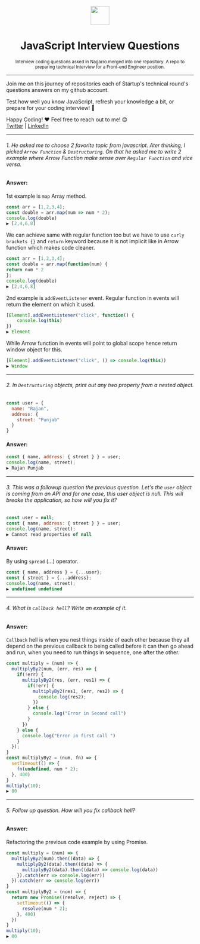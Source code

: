 <div align="center">
  <img height="50" src="https://www.nagarro.com/hubfs/NagarroWebsiteRedesign-Aug2020/Assets/Images/Nagarro%20green%20logo%20with%20white%20title.svg">
  <h1>JavaScript Interview Questions</h1>
  <small>Interview coding questions asked in Nagarro merged into one repository. A repo to preparing technical Interview for a Front-end Engineer position.  </small>
  
</div>
  
---

<span>Join me on this journey of repositories each of Startup's technical round's questions answers on my github account.

Test how well you know JavaScript, refresh your knowledge a bit, or prepare for your coding interview! :rocket:

Happy Coding! :heart:
Feel free to reach out to me! 😊 <br />
<a href="https://www.twitter.com/rajanmagarrr">Twitter</a> | <a href="https://www.linkedin.com/in/rajanmagarrr">LinkedIn</a>

---

###### 1. He asked me to choose 2 favorite topic from javascript. Ater thinking, I picked `Arrow Function` & `Destructuring`. On that he asked me to write 2 example where Arrow Function make sense over `Regular Function` and vice versa.

#### Answer: 
1st example is `map` Array method.
```javascript
const arr = [1,2,3,4];
const double = arr.map(num => num * 2);
console.log(double) 
▶ [2,4,6,8]
```
We can achieve same with regular function too but we have to use `curly brackets {}` and `return` keyword because it is not implicit like in Arrow function which makes code cleaner.
```javascript
const arr = [1,2,3,4];
const double = arr.map(function(num) {
return num * 2
};
console.log(double) 
▶ [2,4,6,8]
```
2nd example is `addEventListener` event. Regular function in events will return the element on which it used.
```javascript
[Element].addEventListener("click", function() {
    console.log(this)
})
▶ Element
```
While Arrow function in events will point to global scope hence return window object for this.
```javascript
[Element].addEventListener("click", () => console.log(this))
▶ Window
```
---
###### 2. In `Destructuring` objects, print out any two property from a nested object.
```javascript
const user = {
  name: "Rajan",
  address: {
    street: "Punjab"
  }
}
```
#### Answer:
```javascript
const { name, address: { street } } = user;
console.log(name, street);
▶ Rajan Punjab
```
---

###### 3. This was a followup question the previous question. Let's the `user` object is coming from an API and for one case, this user object is null. This will breake the application, so how will you fix it?
```javascript
const user = null;
const { name, address: { street } } = user;
console.log(name, street);
▶ Cannot read properties of null
```
#### Answer:
By using `spread` (...) operator.
```javascript
const { name, address } = {...user};
const { street } = {...address};
console.log(name, street);
▶ undefined undefined
```
--- 

###### 4. What is `callback hell`? Write an example of it.
#### Answer:
`Callback` hell is when you nest things inside of each other because they all depend on the previous callback to being called before it can then go ahead and run, when you need to run things in sequence, one after the other.

```javascript
const multiply = (num) => {
  multiplyBy2(num, (err, res) => {
    if(!err) {
      multiplyBy2(res, (err, res1) => {
        if(!err) {
          multiplyBy2(res1, (err, res2) => {
            console.log(res2);
          })
        } else {
          console.log("Error in Second call")
        }
      })
    } else {
      console.log("Error in first call ")
    }
  });
}
const multiplyBy2 = (num, fn) => {
  setTimeout(() => {
    fn(undefined, num * 2);
  }, 400)
}
multiply(10);
▶ 80
```
---

###### 5. Follow up question. How will you fix callback hell?
#### Answer:
Refactoring the previous code example by using Promise.
```javascript
const multiply = (num) => {
  multiplyBy2(num).then((data) => {
    multiplyBy2(data).then((data) => {
      multiplyBy2(data).then((data) => console.log(data))
    }).catch(err => console.log(err))
  }).catch(err => console.log(err))
}
const multiplyBy2 = (num) => {
  return new Promise((resolve, reject) => {
    setTimeout(() => {
      resolve(num * 2);
    }, 400)
  })
}
multiply(10);
▶ 80
```
